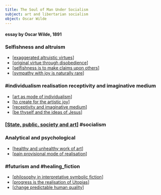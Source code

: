 ```yaml
---
title: The Soul of Man Under Socialism
subject: art and libertarian socialism
object: Oscar Wilde
--- 
```

#### essay by Oscar Wilde, 1891
### Selfishness and altruism
- [[exaggerated altruistic virtues]]
- [[original virtue through disobedience]]
- [[selfishness is to make claims upon others]]
- [[sympathy with joy is naturally rare]]

### #individualism realisation receptivity and imaginative medium
- [[art as mode of individualism]]
- [[to create for the artistic joy]]
- [[receptivity and imaginative medium]]
- [[be thyself and the ideas of Jesus]]

### [[State, public, society and art]] #socialism

### Analytical and psychological
- [[healthy and unhealthy work of art]]
- [[pain provisional mode of realisation]]

### #futurism and #healing_fiction
- [[philosophy in interpretative symbolic fiction]]
- [[progress is the realisation of Utopias]]
- [[change predictable human quality]]


[//begin]: # "Autogenerated link references for markdown compatibility"
[exaggerated altruistic virtues]: exaggerated-altruistic-virtues "exaggerated altruistic virtues"
[original virtue through disobedience]: original-virtue-through-disobedience "original virtue through disobedience"
[selfishness is to make claims upon others]: selfishness-is-to-make-claims-upon-others "selfishness is to make claims upon others"
[sympathy with joy is naturally rare]: sympathy-with-joy-is-naturally-rare "sympathy with joy is naturally rare"
[art as mode of individualism]: art-as-mode-of-individualism "art as mode of individualism"
[to create for the artistic joy]: to-create-for-the-artistic-joy "to create for the artistic joy"
[receptivity and imaginative medium]: receptivity-and-imaginative-medium "receptivity and imaginative medium"
[be thyself and the ideas of Jesus]: be-thyself-and-the-ideas-of-jesus "be thyself and the ideas of Jesus"
[State, public, society and art]: state-public-society-and-art "State, public, society and art"
[healthy and unhealthy work of art]: healthy-and-unhealthy-work-of-art "healthy and unhealthy work of art"
[pain provisional mode of realisation]: pain-provisional-mode-of-realisation "pain provisional mode of realisation"
[philosophy in interpretative symbolic fiction]: philosophy-in-interpretative-symbolic-fiction "philosophy in interpretative symbolic fiction"
[progress is the realisation of Utopias]: progress-is-the-realisation-of-Utopias "progress is the realisation of Utopias"
[change predictable human quality]: change-predictable-human-quality "change predictable human quality"
[//end]: # "Autogenerated link references"